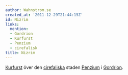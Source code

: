 ```yaml
---
author: Wahnstrom.se
created_at: '2011-12-29T21:44:15Z'
id: Nizrim
links:
  mention:
  - Gordrion
  - Kurfurst
  - Penzium
  - cirefalisk
title: Nizrim
---
```


[Kurfurst] över den [cirefaliska] staden [Penzium] i [Gordrion].

  [Kurfurst]: Kurfurst
  [cirefaliska]: cirefalisk
  [Penzium]: Penzium
  [Gordrion]: Gordrion